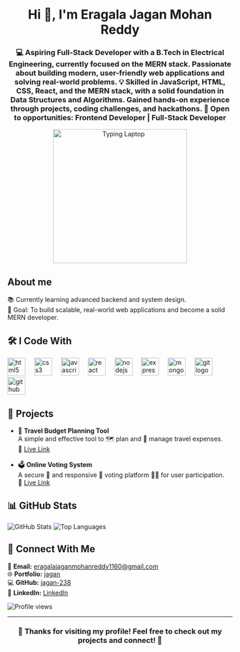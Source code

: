 <h1 align="center">Hi 👋, I'm Eragala Jagan Mohan Reddy</h1>

<h3 align="center">
💻 Aspiring Full-Stack Developer with a B.Tech in Electrical Engineering, currently focused on the MERN stack. Passionate about building modern, user-friendly web applications and solving real-world problems. 💡 Skilled in JavaScript, HTML, CSS, React, and the MERN stack, with a solid foundation in Data Structures and Algorithms. Gained hands-on experience through projects, coding challenges, and hackathons. 💼 Open to opportunities: Frontend Developer | Full-Stack Developer
</h3>


<p align="center">
  <img src="https://media.giphy.com/media/L8K62iTDkzGX6/giphy.gif" alt="Typing Laptop" width="300" />
</p>


<h2 align="left">About me</h2>

<p align="left">
📚 Currently learning advanced backend and system design.<br>
🎯 Goal: To build scalable, real-world web applications and become a solid MERN developer.
</p>

<h2 align="left">🛠️ I Code With</h2>

<div align="left">
  <img src="https://cdn.jsdelivr.net/gh/devicons/devicon/icons/html5/html5-original.svg" height="40" alt="html5 logo" />
  <img width="12" />
  <img src="https://cdn.jsdelivr.net/gh/devicons/devicon/icons/css3/css3-original.svg" height="40" alt="css3 logo" />
  <img width="12" />
  <img src="https://cdn.jsdelivr.net/gh/devicons/devicon/icons/javascript/javascript-original.svg" height="40" alt="javascript logo" />
  <img width="12" />
  <img src="https://cdn.jsdelivr.net/gh/devicons/devicon/icons/react/react-original.svg" height="40" alt="react logo" />
  <img width="12" />
  <img src="https://cdn.jsdelivr.net/gh/devicons/devicon/icons/nodejs/nodejs-original.svg" height="40" alt="nodejs logo" />
  <img width="12" />
  <img src="https://cdn.jsdelivr.net/gh/devicons/devicon/icons/express/express-original.svg" height="40" alt="express logo" />
  <img width="12" />
  <img src="https://cdn.jsdelivr.net/gh/devicons/devicon/icons/mongodb/mongodb-original.svg" height="40" alt="mongodb logo" />
  <img width="12" />
  <img src="https://cdn.jsdelivr.net/gh/devicons/devicon/icons/git/git-original.svg" height="40" alt="git logo" />
  <img width="12" />
  <img src="https://cdn.jsdelivr.net/gh/devicons/devicon/icons/github/github-original.svg" height="40" alt="github logo" />
</div>

<h2 align="left">🌟 Projects</h2>

<ul>
  <li>
    🧳 <strong>Travel Budget Planning Tool</strong><br/>
    A simple and effective tool to 🗺️ plan and 💸 manage travel expenses.<br/>
    🔗 <a href="https://zesty-entremet-4ec3aa.netlify.app/">Live Link</a>
  </li><br/>
  <li>
    🗳️ <strong>Online Voting System</strong><br/>
    A secure 🔐 and responsive 📱 voting platform 🧑‍💻 for user participation.<br/>
    🔗 <a href="https://onlinevotingsys.netlify.app/">Live Link</a>
  </li>
</ul>

<h2 align="left">📊 GitHub Stats</h2>

<p align="left">
  <img src="https://github-readme-stats.vercel.app/api?username=jagan-238&show_icons=true&theme=radical" alt="GitHub Stats" />
  <img src="https://github-readme-stats.vercel.app/api/top-langs/?username=jagan-238&layout=compact&theme=radical" alt="Top Languages" />
</p>
<h2 align="left">🤝 Connect With Me</h2>

<p align="left">
📧 <strong>Email:</strong> 
<a href="mailto:eragalajaganmohanreddy1160@gmail.com">eragalajaganmohanreddy1160@gmail.com</a><br>
🌐 <strong>Portfolio:</strong> 
<a href="https://jagan-mohanreddy.netlify.app/" target="_blank">jagan</a><br>
💻 <strong>GitHub:</strong> 
<a href="https://github.com/jagan-238" target="_blank">jagan-238</a><br>
🔗 <strong>LinkedIn:</strong> 
<a href="https://www.linkedin.com/in/jagan-mohan-reddy-eragala-73baa3293/" target="_blank">LinkedIn</a>
</p>

</p>

<p align="left">
  <img src="https://komarev.com/ghpvc/?username=jagan-238&label=Profile%20views&color=0e75b6&style=flat" alt="Profile views" />
</p>

---

<h3 align="center">🚀 Thanks for visiting my profile! Feel free to check out my projects and connect! 🤗</h3>

